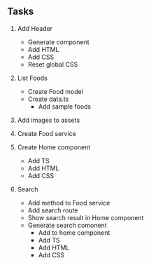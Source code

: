 ## Tasks

1. Add Header

   - Generate component
   - Add HTML
   - Add CSS
   - Reset global CSS

2. List Foods

   - Create Food model
   - Create data.ts
     - Add sample foods

3. Add images to assets
4. Create Food service
5. Create Home component
   - Add TS
   - Add HTML
   - Add CSS
6. Search
   - Add method to Food service
   - Add search route
   - Show search result in Home component
   - Generate search comonent
     - Add to home component
     - Add TS
     - Add HTML
     - Add CSS
